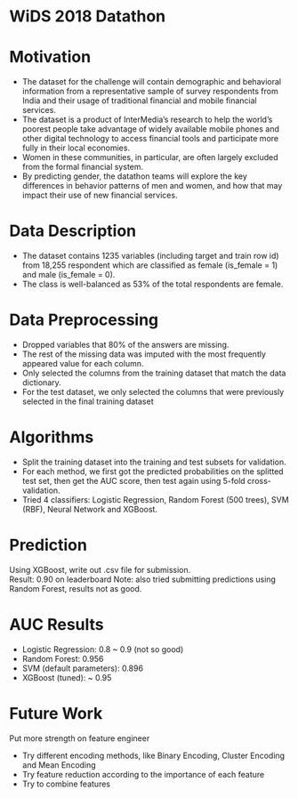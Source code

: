 # WiDS 2018 Datathon 

# Motivation
- The dataset for the challenge will contain demographic and behavioral information from a representative sample of survey respondents from India and their usage of traditional financial and mobile financial services.<br />
- The dataset is a product of InterMedia’s research to help the world’s poorest people take advantage of widely available mobile phones and other digital technology to access financial tools and participate more fully in their local economies.<br />
- Women in these communities, in particular, are often largely excluded from the formal financial system.<br />
- By predicting gender, the datathon teams will explore the key differences in behavior patterns of men and women, and how that may impact their use of new financial services.<br />


# Data Description
- The dataset contains 1235 variables (including target and train row id) from 18,255 respondent which are classified as female (is_female = 1) and male (is_female = 0).<br />
- The class is well-balanced as 53% of the total respondents are female.

# Data Preprocessing
- Dropped variables that 80% of the answers are missing. 
- The rest of the missing data was imputed with the most frequently appeared value for each column.
- Only selected the columns from the training dataset that match the data dictionary.
- For the test dataset, we only selected the columns that were previously selected in the final training dataset

# Algorithms
- Split the training dataset into the training and test subsets for validation. 
- For each method, we first got the predicted probabilities on the splitted test set, then get the AUC score, then test again using 5-fold cross-validation.
- Tried 4 classifiers: Logistic Regression, Random Forest (500 trees), SVM (RBF), Neural Network and XGBoost.

# Prediction
Using XGBoost, write out .csv file for submission. <br />
Result: 0.90 on leaderboard Note: also tried submitting predictions using Random Forest, results not as good.


# AUC Results
- Logistic Regression: 0.8 ~ 0.9 (not so good)
- Random Forest: 0.956
- SVM (default parameters): 0.896
- XGBoost (tuned): ~ 0.95


# Future Work
Put more strength on feature engineer
- Try different encoding methods, like Binary Encoding, Cluster Encoding and Mean Encoding
- Try feature reduction according to the importance of each feature
- Try to combine features 
